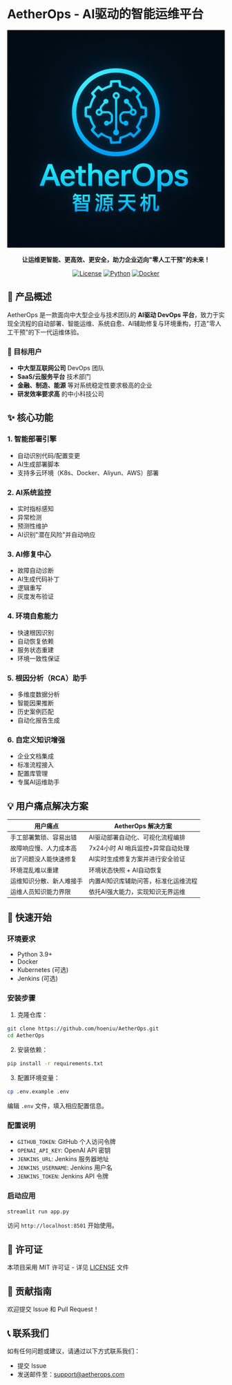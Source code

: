 # AetherOps - AI驱动的智能运维平台

<div align="center">

![AetherOps Logo](images/logo.png)

**让运维更智能、更高效、更安全，助力企业迈向"零人工干预"的未来！**

[![License](https://img.shields.io/badge/license-MIT-blue.svg)](LICENSE)
[![Python](https://img.shields.io/badge/python-3.9+-blue.svg)](requirements.txt)
[![Docker](https://img.shields.io/badge/docker-ready-blue.svg)](Dockerfile)

</div>

## 📖 产品概述

AetherOps 是一款面向中大型企业与技术团队的 **AI驱动 DevOps 平台**，致力于实现全流程的自动部署、智能运维、系统自愈、AI辅助修复与环境重构，打造"零人工干预"的下一代运维体验。

### 🎯 目标用户

- **中大型互联网公司** DevOps 团队
- **SaaS/云服务平台** 技术部门
- **金融、制造、能源** 等对系统稳定性要求极高的企业
- **研发效率要求高** 的中小科技公司

## ✨ 核心功能

### 1. 智能部署引擎
- 自动识别代码/配置变更
- AI生成部署脚本
- 支持多云环境（K8s、Docker、Aliyun、AWS）部署

### 2. AI系统监控
- 实时指标感知
- 异常检测
- 预测性维护
- AI识别"潜在风险"并自动响应

### 3. AI修复中心
- 故障自动诊断
- AI生成代码补丁
- 逻辑重写
- 灰度发布验证

### 4. 环境自愈能力
- 快速根因识别
- 自动恢复依赖
- 服务状态重建
- 环境一致性保证

### 5. 根因分析（RCA）助手
- 多维度数据分析
- 智能因果推断
- 历史案例匹配
- 自动化报告生成

### 6. 自定义知识增强
- 企业文档集成
- 标准流程接入
- 配置库管理
- 专属AI运维助手

## 💡 用户痛点解决方案

| 用户痛点 | AetherOps 解决方案 |
|----------|-------------------|
| 手工部署繁琐、容易出错 | AI驱动部署自动化、可视化流程编排 |
| 故障响应慢、人力成本高 | 7x24小时 AI 哨兵监控+异常自动处理 |
| 出了问题没人能快速修复 | AI实时生成修复方案并进行安全验证 |
| 环境混乱难以重建 | 环境状态快照 + AI自动恢复 |
| 运维知识分散、新人难接手 | 内置AI知识库辅助问答，标准化运维流程 |
| 运维人员知识能力界限 | 依托AI强大能力，实现知识无界运维 |

## 🚀 快速开始

### 环境要求
- Python 3.9+
- Docker
- Kubernetes (可选)
- Jenkins (可选)

### 安装步骤
1. 克隆仓库：
```bash
git clone https://github.com/hoeniu/AetherOps.git
cd AetherOps
```

2. 安装依赖：
```bash
pip install -r requirements.txt
```

3. 配置环境变量：
```bash
cp .env.example .env
```
编辑 `.env` 文件，填入相应配置信息。

### 配置说明
- `GITHUB_TOKEN`: GitHub 个人访问令牌
- `OPENAI_API_KEY`: OpenAI API 密钥
- `JENKINS_URL`: Jenkins 服务器地址
- `JENKINS_USERNAME`: Jenkins 用户名
- `JENKINS_TOKEN`: Jenkins API 令牌

### 启动应用
```bash
streamlit run app.py
```
访问 `http://localhost:8501` 开始使用。

## 📝 许可证

本项目采用 MIT 许可证 - 详见 [LICENSE](LICENSE) 文件

## 🤝 贡献指南

欢迎提交 Issue 和 Pull Request！

## 📞 联系我们

如有任何问题或建议，请通过以下方式联系我们：
- 提交 Issue
- 发送邮件至：support@aetherops.com 